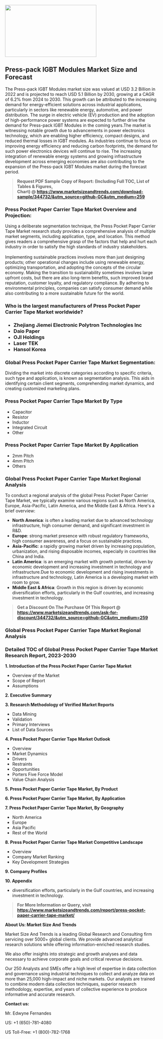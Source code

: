 <p><img class="alignnone size-medium wp-image-20088" src="https://ffe5etoiles.com/wp-content/uploads/2024/12/MST1-300x171.png" alt="" width="300" height="171" /></p><h2>Press-pack IGBT Modules Market Size and Forecast</h2>The Press-pack IGBT Modules market size was valued at USD 3.2 Billion in 2022 and is projected to reach USD 5.1 Billion by 2030, growing at a CAGR of 6.2% from 2024 to 2030. This growth can be attributed to the increasing demand for energy-efficient solutions across industrial applications, particularly in sectors like renewable energy, automotive, and power distribution. The surge in electric vehicle (EV) production and the adoption of high-performance power systems are expected to further drive the demand for Press-pack IGBT Modules in the coming years.The market is witnessing notable growth due to advancements in power electronics technology, which are enabling higher efficiency, compact designs, and reduced thermal losses in IGBT modules. As industries continue to focus on improving energy efficiency and reducing carbon footprints, the demand for such power electronics devices will continue to rise. The increasing integration of renewable energy systems and growing infrastructure development across emerging economies are also contributing to the expansion of the Press-pack IGBT Modules market during the forecast period.</p><blockquote id="" class=""><strong>Request PDF Sample Copy of Report: (Including Full TOC, List of Tables &amp; Figures, Chart)&nbsp;@&nbsp;<strong><a href="https://www.marketsizeandtrends.com/download-sample/344732/&utm_source=github-GC&utm_medium=259" target="_blank">https://www.marketsizeandtrends.com/download-sample/344732/&utm_source=github-GC&utm_medium=259</a></strong></strong></blockquote><h3 id="" class="">Press Pocket Paper Carrier Tape Market&nbsp;Overview and Projection:</h3><p id="" class="">Using a deliberate segmentation technique, the Press Pocket Paper Carrier Tape Market research study provides a comprehensive analysis of multiple market segments, including application, type, and location. This method gives readers a comprehensive grasp of the factors that help and hurt each industry in order to satisfy the high standards of industry stakeholders. <br /> <br />Implementing sustainable practices involves more than just designing products; other operational changes include using renewable energy, optimizing transportation, and adopting the concepts of the circular economy. Making the transition to sustainability sometimes involves large upfront costs, but there are also long-term benefits, such improved brand reputation, customer loyalty, and regulatory compliance. By adhering to environmental principles, companies can satisfy consumer demand while also contributing to a more sustainable future for the world.</p><h3 id="" class="">Who is the largest manufacturers of&nbsp;Press Pocket Paper Carrier Tape Market worldwide?</h3><h3 class=""><p><ul><li>Zhejiang Jiemei Electronic Polytron Technologies Inc </li><li> Daio Paper </li><li> OJI Holdings </li><li> Laser TEK </li><li> Hansol Korea</li></ul></p></h3><h3 id="" class="">Global&nbsp;Press Pocket Paper Carrier Tape Market Segmentation:</h3><p id="" class="">Dividing the market into discrete categories according to specific criteria, such type and application, is known as segmentation analysis. This aids in identifying certain client segments, comprehending market dynamics, and creating customized marketing plans.</p><h3 id="" class="">Press Pocket Paper Carrier Tape Market&nbsp;By Type</h3><p><p><ul><li>Capacitor</li><li> Resistor</li><li> Inductor</li><li> Integrated Circuit</li><li> Other</p></li></ul></p></p><h3 id="" class="">Press Pocket Paper Carrier Tape Market&nbsp;By Application</h3><p class=""><p><ul><li>2mm Pitch</li><li> 4mm Pitch</li><li> Others</li></ul></p></p><h3 id="" class="">Global Press Pocket Paper Carrier Tape Market Regional Analysis</h3><p id="" class="">To conduct a regional analysis of the global Press Pocket Paper Carrier Tape Market, we typically examine various regions such as North America, Europe, Asia-Pacific, Latin America, and the Middle East &amp; Africa. Here's a brief overview:</p><ul><li><strong>North America</strong>: is often a leading market due to advanced technology infrastructure, high consumer demand, and significant investment in R&amp;D.</li><li><strong>Europe</strong>: strong market presence with robust regulatory frameworks, high consumer awareness, and a focus on sustainable practices.</li><li><strong>Asia-Pacific</strong>: a rapidly growing market driven by increasing population, urbanization, and rising disposable incomes, especially in countries like China and India.</li><li><strong>Latin America</strong>: is an emerging market with growth potential, driven by economic development and increasing investment in technology and infrastructure.Due to economic development and rising investments in infrastructure and technology, Latin America is a developing market with room to grow.</li><li><strong>Middle East &amp; Africa</strong>: Growth in this region is driven by economic diversification efforts, particularly in the Gulf countries, and increasing investment in technology.</li></ul><blockquote id="" class=""><strong>Get a Discount On The Purchase Of This Report @ <strong><a href="https://www.marketsizeandtrends.com/ask-for-discount/344732/&utm_source=github-GC&utm_medium=259" target="_blank">https://www.marketsizeandtrends.com/ask-for-discount/344732/&utm_source=github-GC&utm_medium=259</a></strong></strong></blockquote><h3 id="" class="">Global Press Pocket Paper Carrier Tape Market Regional Analysis</h3><h3 id="" class="">Detailed TOC of Global Press Pocket Paper Carrier Tape Market Research Report, 2023-2030</h3><p id="" class=""><strong>1. Introduction of the Press Pocket Paper Carrier Tape Market</strong></p><ul><li>Overview of the Market</li><li>Scope of Report</li><li>Assumptions</li></ul><p id="" class=""><strong>2. Executive Summary</strong></p><p id="" class=""><strong>3. Research Methodology of Verified Market Reports</strong></p><ul><li>Data Mining</li><li>Validation</li><li>Primary Interviews</li><li>List of Data Sources</li></ul><p id="" class=""><strong>4. Press Pocket Paper Carrier Tape Market Outlook</strong></p><ul><li>Overview</li><li>Market Dynamics</li><li>Drivers</li><li>Restraints</li><li>Opportunities</li><li>Porters Five Force Model</li><li>Value Chain Analysis</li></ul><p id="" class=""><strong>5. Press Pocket Paper Carrier Tape Market, By Product</strong></p><p id="" class=""><strong>6. Press Pocket Paper Carrier Tape Market, By Application</strong></p><p id="" class=""><strong>7. Press Pocket Paper Carrier Tape Market, By Geography</strong></p><ul><li>North America</li><li>Europe</li><li>Asia Pacific</li><li>Rest of the World</li></ul><p id="" class=""><strong>8. Press Pocket Paper Carrier Tape Market Competitive Landscape</strong></p><ul><li>Overview</li><li>Company Market Ranking</li><li>Key Development Strategies</li></ul><p id="" class=""><strong>9. Company Profiles</strong></p><p id="" class=""><strong>10. Appendix</strong></p><ul><li>diversification efforts, particularly in the Gulf countries, and increasing investment in technology.</li></ul><blockquote id="" class=""><strong>For More Information or Query, visit <strong><strong><a href="https://www.marketsizeandtrends.com/report/press-pocket-paper-carrier-tape-market/" target="_blank">https://www.marketsizeandtrends.com/report/press-pocket-paper-carrier-tape-market/</a></strong></strong></strong></blockquote><p id="" class=""><strong>About Us: Market Size And Trends</strong></p><p id="" class="">Market Size And Trends is a leading Global Research and Consulting firm servicing over 5000+ global clients. We provide advanced analytical research solutions while offering information-enriched research studies.</p><p id="" class="">We also offer insights into strategic and growth analyses and data necessary to achieve corporate goals and critical revenue decisions.</p><p id="" class="">Our 250 Analysts and SMEs offer a high level of expertise in data collection and governance using industrial techniques to collect and analyze data on more than 25,000 high-impact and niche markets. Our analysts are trained to combine modern data collection techniques, superior research methodology, expertise, and years of collective experience to produce informative and accurate research.</p><p id="" class=""><strong>Contact us:</strong></p><p id="" class="">Mr. Edwyne Fernandes</p><p id="" class="">US: +1 (650)-781-4080</p><p id="" class="">US Toll-Free: +1 (800)-782-1768</p>
